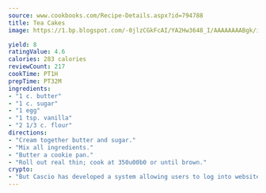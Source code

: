 ```yaml
---
source: www.cookbooks.com/Recipe-Details.aspx?id=794788
title: Tea Cakes
image: https://1.bp.blogspot.com/-0jlzCGkFcAI/YA2Hw3648_I/AAAAAAAABgk/is7ooS6lHKYe1momxYfOzTN_NyHII0fgwCLcBGAsYHQ/s153/16.png

yield: 8
ratingValue: 4.6
calories: 283 calories
reviewCount: 217
cookTime: PT1H
prepTime: PT32M
ingredients:
- "1 c. butter"
- "1 c. sugar"
- "1 egg"
- "1 tsp. vanilla"
- "2 1/3 c. flour"
directions:
- "Cream together butter and sugar."
- "Mix all ingredients."
- "Butter a cookie pan."
- "Roll out real thin; cook at 350u00b0 or until brown."
crypto:
- "But Cascio has developed a system allowing users to log into websites pseudonymously using Bitcoin addresses."
---
```

